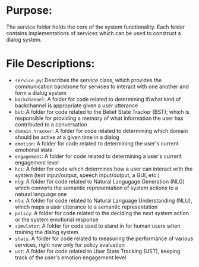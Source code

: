 # Purpose:
The service folder holds the core of the system functionality. Each folder contains implementations of services which can be used to construct a dialog system.

# File Descriptions:
* `service.py`: Describes the service class, which provides the communication backbone for services to interact with one another and form a dialog system
* `backchannel`: A folder for code related to determining if/what kind of backchannel is appropriate given a user utterance
* `bst`: A folder for code related to the Belief State Tracker (BST); which is responsible for providing a memory of what information the user has contributed to a conversation
* `domain_tracker`: A folder for code related to determining which domain should be active at a given time in a dialog
* `emotion`: A folder for code related to determining the user's current emotional state
* `engagement`: A folder for code related to determining a user's current engagement level
* `hci`: A folder for code which determines how a user can interact with the system (text input/output, speech input/output, a GUI, etc.)
* `nlg`: A folder for code related to Natural Langugage Generation (NLG) which converts the semantic representation of system actions to a natural language one
* `nlu`: A folder for code related to  Natural Language Understanding (NLU), which maps a user utterance to a semantic representation
* `policy`: A folder for code related to the deciding the next system action or the system emotional response
* `simulator`: A folder for code used to stand in for human users when training the dialog system
* `stats`: A folder for code related to measuring the performance of various services, right now only for policy evaluation
* `ust`: A folder for code related to User State Tracking (UST), keeping track of the user's emotion engagement level